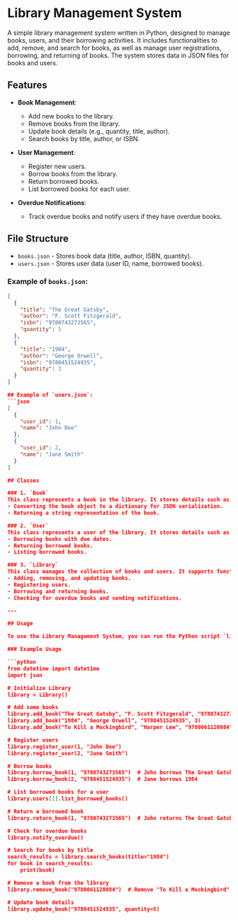 # Library Management System

A simple library management system written in Python, designed to manage books, users, and their borrowing activities. It includes functionalities to add, remove, and search for books, as well as manage user registrations, borrowing, and returning of books. The system stores data in JSON files for books and users.

## Features

- **Book Management**:
  - Add new books to the library.
  - Remove books from the library.
  - Update book details (e.g., quantity, title, author).
  - Search books by title, author, or ISBN.

- **User Management**:
  - Register new users.
  - Borrow books from the library.
  - Return borrowed books.
  - List borrowed books for each user.

- **Overdue Notifications**:
  - Track overdue books and notify users if they have overdue books.

## File Structure

- `books.json` - Stores book data (title, author, ISBN, quantity).
- `users.json` - Stores user data (user ID, name, borrowed books).

### Example of `books.json`:
```json
[
  {
    "title": "The Great Gatsby",
    "author": "F. Scott Fitzgerald",
    "isbn": "9780743273565",
    "quantity": 5
  },
  {
    "title": "1984",
    "author": "George Orwell",
    "isbn": "9780451524935",
    "quantity": 3
  }
]

## Example of `users.json`:
```json
[
  {
    "user_id": 1,
    "name": "John Doe"
  },
  {
    "user_id": 2,
    "name": "Jane Smith"
  }
]

## Classes

### 1. `Book`
This class represents a book in the library. It stores details such as the title, author, ISBN, and quantity. It has methods for:
- Converting the book object to a dictionary for JSON serialization.
- Returning a string representation of the book.

### 2. `User`
This class represents a user of the library. It stores details such as user ID, name, and borrowed books. It has methods for:
- Borrowing books with due dates.
- Returning borrowed books.
- Listing borrowed books.

### 3. `Library`
This class manages the collection of books and users. It supports functionalities like:
- Adding, removing, and updating books.
- Registering users.
- Borrowing and returning books.
- Checking for overdue books and sending notifications.

---

## Usage

To use the Library Management System, you can run the Python script `library_management_system.py`. Here's an example of how the system works.

### Example Usage

```python
from datetime import datetime
import json

# Initialize Library
library = Library()

# Add some books
library.add_book("The Great Gatsby", "F. Scott Fitzgerald", "9780743273565", 5)
library.add_book("1984", "George Orwell", "9780451524935", 3)
library.add_book("To Kill a Mockingbird", "Harper Lee", "9780061120084", 2)

# Register users
library.register_user(1, "John Doe")
library.register_user(2, "Jane Smith")

# Borrow books
library.borrow_book(1, "9780743273565")  # John borrows The Great Gatsby
library.borrow_book(2, "9780451524935")  # Jane borrows 1984

# List borrowed books for a user
library.users[1].list_borrowed_books()

# Return a borrowed book
library.return_book(1, "9780743273565")  # John returns The Great Gatsby

# Check for overdue books
library.notify_overdue()

# Search for books by title
search_results = library.search_books(title="1984")
for book in search_results:
    print(book)

# Remove a book from the library
library.remove_book("9780061120084")  # Remove "To Kill a Mockingbird"

# Update book details
library.update_book("9780451524935", quantity=5)